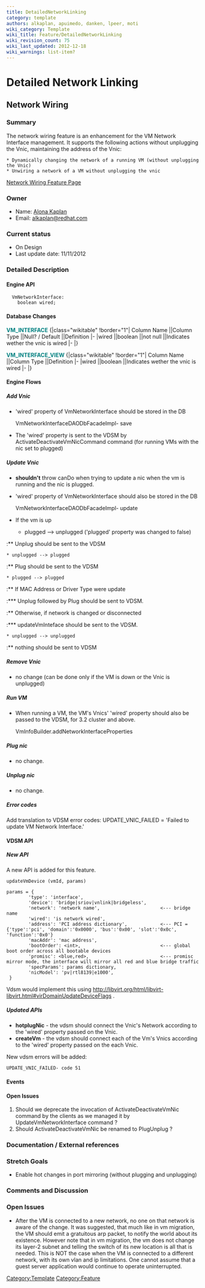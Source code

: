 ```yaml
---
title: DetailedNetworkLinking
category: template
authors: alkaplan, apuimedo, danken, lpeer, moti
wiki_category: Template
wiki_title: Feature/DetailedNetworkLinking
wiki_revision_count: 75
wiki_last_updated: 2012-12-18
wiki_warnings: list-item?
---
```


# Detailed Network Linking

## Network Wiring

### Summary

The network wiring feature is an enhancement for the VM Network Interface management. It supports the following actions without unplugging the Vnic, maintaining the address of the Vnic:

    * Dynamically changing the network of a running VM (without unplugging the Vnic)
    * Unwiring a network of a VM without unplugging the vnic
[Network Wiring Feature Page](http://ovirt.org/wiki/Feature/NetworkWiring)

### Owner

*   Name: [ Alona Kaplan](User:alkaplan)
*   Email: <alkaplan@redhat.com>

### Current status

*   On Design
*   Last update date: 11/11/2012

### Detailed Description

#### Engine API

      VmNetworkInterface:
        boolean wired;

#### Database Changes

<span style="color:Teal">**VM_INTERFACE**</span>
{|class="wikitable" !border="1"| Column Name ||Column Type ||Null? / Default ||Definition |- |wired ||boolean ||not null ||Indicates wether the vnic is wired |- |}

<span style="color:Teal">**VM_INTERFACE_VIEW**</span>
{|class="wikitable" !border="1"| Column Name ||Column Type ||Definition |- |wired ||boolean ||Indicates wether the vnic is wired |- |}

#### Engine Flows

##### Add Vnic

*   'wired' property of VmNetworkInterface should be stored in the DB

      VmNetworkInterfaceDAODbFacadeImpl- save

*   The 'wired' property is sent to the VDSM by ActivateDeactivateVmNicCommand command (for running VMs with the nic set to plugged)

##### Update Vnic

*   **shouldn't** throw canDo when trying to update a nic when the vm is running and the nic is plugged.
*   'wired' property of VmNetworkInterface should also be stored in the DB

      VmNetworkInterfaceDAODbFacadeImpl- update

*   If the vm is up

    * plugged --> unplugged ('plugged' property was changed to false)

:\*\* Unplug should be sent to the VDSM

    * unplugged --> plugged

:\*\* Plug should be sent to the VDSM

    * plugged --> plugged

:\*\* If MAC Address or Driver Type were update

:\*\*\* Unplug followed by Plug should be sent to VDSM.

:\*\* Otherwise, if network is changed or disconnected

:\*\*\* updateVmInteface should be sent to the VDSM.

    * unplugged --> unplugged

:\*\* nothing should be sent to VDSM

##### Remove Vnic

*   no change (can be done only if the VM is down or the Vnic is unplugged)

##### Run VM

*   When running a VM, the VM's Vnics' 'wired' property should also be passed to the VDSM, for 3.2 cluster and above.

      VmInfoBuilder.addNetworkInterfaceProperties

##### Plug nic

*   no change.

##### Unplug nic

*   no change.

##### Error codes

Add translation to VDSM error codes: UPDATE_VNIC_FAILED = 'Failed to update VM Network Interface.'

#### VDSM API

##### New API

A new API is added for this feature.

    updateVmDevice (vmId, params)

    params = {
            'type': 'interface',
            'device': 'bridge|sriov|vnlink|bridgeless',
            'network': 'network name',                      <--- bridge name
            'wired': 'is network wired',
            'address': 'PCI address dictionary',            <--- PCI = {'type':'pci', 'domain':'0x0000', 'bus':'0x00', 'slot':'0x0c', 'function':'0x0'}
            'macAddr': 'mac address',
            'bootOrder': <int>,                             <--- global boot order across all bootable devices
            'promisc': <blue,red>,                          <--- promisc mirror mode, the interface will mirror all red and blue bridge traffic
            'specParams': params dictionary,
            'nicModel': 'pv|rtl8139|e1000',
     }

Vdsm would implement this using <http://libvirt.org/html/libvirt-libvirt.html#virDomainUpdateDeviceFlags> .

##### Updated APIs

*   **hotplugNic** - the vdsm should connect the Vnic's Network according to the 'wired' property passed on the Vnic.
*   **createVm** - the vdsm should connect each of the Vm's Vnics according to the 'wired' property passed on the each Vnic.

New vdsm errors will be added:

    UPDATE_VNIC_FAILED- code 51

#### Events

#### Open Issues

1.  Should we deprecate the invocation of ActivateDeactivateVmNic command by the clients as we managed it by UpdateVmNetworkInterface command ?
2.  Should ActivateDeactivateVmNic be renamed to PlugUnplug ?

### Documentation / External references

### Stretch Goals

*   Enable hot changes in port mirroring (without plugging and unplugging)

### Comments and Discussion

### Open Issues

*   After the VM is connected to a new network, no one on that network is aware of the change. It was suggested, that much like in vm migration, the VM should emit a gratuitous arp packet, to notify the world about its existence. However note that in vm migration, the vm does not change its layer-2 subnet and telling the switch of its new location is all that is needed. This is NOT the case when the VM is connected to a different network, with its own vlan and ip limitations. One cannot assume that a guest server application would continue to operate uninterrupted.

<Category:Template> <Category:Feature>
